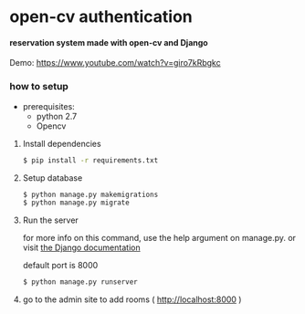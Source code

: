 # open-cv authentication

#### reservation system made with open-cv and Django

Demo: https://www.youtube.com/watch?v=giro7kRbgkc

### how to setup

* prerequisites:
  * python 2.7
  * Opencv

1. Install dependencies

    ```bash
    $ pip install -r requirements.txt
    ```

1. Setup database

    ```bash
    $ python manage.py makemigrations
    $ python manage.py migrate
    ```

1. Run the server

    for more info on this command, use the help argument on manage.py. or visit [the Django documentation](https://docs.djangoproject.com/en/1.11/ref/django-admin/)

    default port is 8000

    ```bash
    $ python manage.py runserver
    ```

1. go to the admin site to add rooms (
   [http://localhost:8000](http://localhost:8000) )


